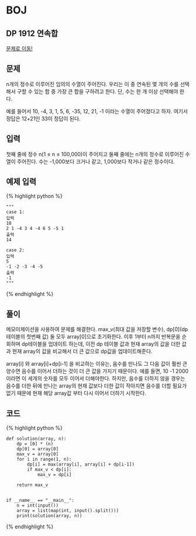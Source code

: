 # BOJ

## DP 1912 연속합

[문제로 이동!](https://www.acmicpc.net/problem/1912)

## 문제

n개의 정수로 이루어진 임의의 수열이 주어진다. 우리는 이 중 연속된 몇 개의 수를 선택해서 구할 수 있는 합 중 가장 큰 합을 구하려고 한다. 단, 수는 한 개 이상 선택해야 한다.

예를 들어서 10, -4, 3, 1, 5, 6, -35, 12, 21, -1 이라는 수열이 주어졌다고 하자. 여기서 정답은 12+21인 33이 정답이 된다.

## 입력

첫째 줄에 정수 n(1 ≤ n ≤ 100,000)이 주어지고 둘째 줄에는 n개의 정수로 이루어진 수열이 주어진다. 수는 -1,000보다 크거나 같고, 1,000보다 작거나 같은 정수이다.

## 예제 입력
{% highlight python %}

    """
    case 1:
    입력
    10
    2 1 -4 3 4 -4 6 5 -5 1
    출력
    14

    case 2:
    입력
    5
    -1 -2 -3 -4 -5
    출력
    -1
    """
{% endhighlight %}

## 풀이

메모이제이션을 사용하여 문제를 해결한다. max_v(최대 값을 저장할 변수), dp[0](dp 테이블의 첫번째 값) 둘 모두 array[0]으로 초기화한다. 이후 1부터 n까지 반복문을 순회하며
dp테이블을 업데이트 하는데, 이전 dp 테이블 값과 현재 array의 값을 더한 값과 현재 array의 값을 비교해서 더 큰 값으로 dp값을 업데이트해준다.

array[i] 와 array[i]+dp[i-1] 을 비교하는 이유는, 음수를 만나도 그 다음 값이 훨씬 큰 양수면 음수를 이어서 더하는 것이 더 큰 값을 가지기 때문이다. 예를 들면, 10 -1 2000 이라면 이 세개의 숫자를 모두 이어서 더해야한다.
하지만, 음수를 더하지 않을 경우는 음수를 더한 뒤에 만나는 array의 현재 값보다 더한 값이 작아지면 음수를 더할 필요가 없기 때문에 현재 해당 array값 부터 다시 이어서 더하기 시작한다.

## 코드

{% highlight python %}

    def solution(array, n):
        dp = [0] * (n)
        dp[0] = array[0]
        max_v = array[0]
        for i in range(1, n):
            dp[i] = max(array[i], array[i] + dp[i-1])
            if max_v < dp[i]:
                max_v = dp[i]
    
        return max_v
    
    
    if __name__ == "__main__":
        n = int(input())
        array = list(map(int, input().split()))
        print(solution(array, n))
{% endhighlight %}
